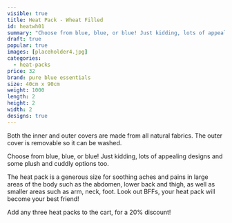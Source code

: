 ```yaml
---
visible: true
title: Heat Pack - Wheat Filled
id: heatwh01
summary: "Choose from blue, blue, or blue! Just kidding, lots of appealing designs and some plush and cuddly options too."
draft: true
popular: true
images: [placeholder4.jpg]
categories:
  - heat-packs
price: 32
brand: pure blue essentials
size: 40cm x 90cm
weight: 1000
length: 2
height: 2
width: 2
designs: true
---
```

Both the inner and outer covers are made from all natural fabrics. The outer cover is removable so it can be washed.

Choose from blue, blue, or blue! Just kidding, lots of appealing designs and some plush and cuddly options too. 

The heat pack is a generous size for soothing aches and pains in large areas of the body such as the abdomen, lower back and thigh, as well as smaller areas such as arm, neck, foot.  Look out BFFs, your heat pack will become your best friend!

Add any three heat packs to the cart, for a 20% discount!
